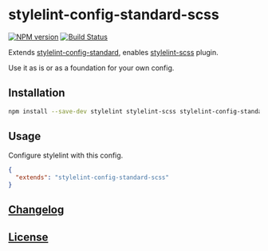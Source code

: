 # stylelint-config-standard-scss

[![NPM version](http://img.shields.io/npm/v/stylelint-config-standard-scss.svg)](https://www.npmjs.org/package/stylelint-config-standard-scss) [![Build Status](https://travis-ci.org/Moeriki/stylelint-config-standard-scss.svg?branch=master)](https://travis-ci.org/Moeriki/stylelint-config-standard-scss) 

Extends [stylelint-config-standard](https://github.com/stylelint/stylelint-config-standard), enables [stylelint-scss](https://github.com/moeriki/stylelint-scss) plugin.

Use it as is or as a foundation for your own config.

## Installation

```sh
npm install --save-dev stylelint stylelint-scss stylelint-config-standard-scss
```

## Usage

Configure stylelint with this config.

```json
{
  "extends": "stylelint-config-standard-scss"
}
```

## [Changelog](CHANGELOG.md)

## [License](LICENSE)
